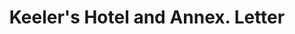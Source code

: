 ---
doi: 10.7916/D8989K4T
date_other: '1900'
date_other_textual: 1900-1909
form: correspondence
genre:
- Letters (correspondence)
name:
- Keeler's Hotel and Annex
object_in_context_url: https://biggert.cul.columbia.edu/items/view/ave_biggert_00833
subject_hierarchical_geographic:
- Albany, New York, United States
subject_name:
- Keeler's Hotel and Annex
title: Keeler's Hotel and Annex. Letter
sort_title: Keeler's Hotel and Annex. Letter
call_number: ave_biggert_00833
coordinates:
- 42.652499999999996,-73.75722222222223
pid: ave_biggert_00833
identifiers: ave_biggert_00833
permalink: /biggert/ave_biggert_00833/
layout: iiif-image-page
---